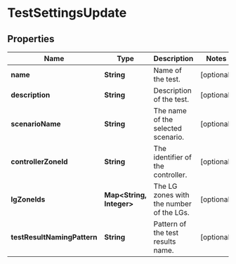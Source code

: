 # TestSettingsUpdate

## Properties
Name | Type | Description | Notes
------------ | ------------- | ------------- | -------------
**name** | **String** | Name of the test. |  [optional]
**description** | **String** | Description of the test. |  [optional]
**scenarioName** | **String** | The name of the selected scenario. |  [optional]
**controllerZoneId** | **String** | The identifier of the controller. |  [optional]
**lgZoneIds** | **Map&lt;String, Integer&gt;** | The LG zones with the number of the LGs. |  [optional]
**testResultNamingPattern** | **String** | Pattern of the test results name. |  [optional]
